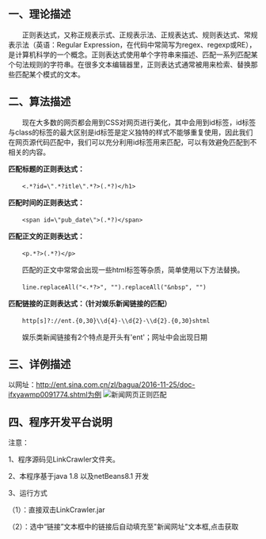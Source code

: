  

## 一、理论描述
　　正则表达式，又称正规表示式、正规表示法、正规表达式、规则表达式、常规表示法（英语：Regular Expression，在代码中常简写为regex、regexp或RE），是计算机科学的一个概念。正则表达式使用单个字符串来描述、匹配一系列匹配某个句法规则的字符串。在很多文本编辑器里，正则表达式通常被用来检索、替换那些匹配某个模式的文本。
## 二、算法描述
　　现在大多数的网页都会用到CSS对网页进行美化，其中会用到id标签，id标签与class的标签的最大区别是id标签是定义独特的样式不能够重复使用，因此我们在网页源代码匹配中，我们可以充分利用id标签用来匹配，可以有效避免匹配到不相关的内容。

**匹配标题的正则表达式：**

　　`<.*?id=\".*?itle\".*?>(.*?)</h1>`

**匹配时间的正则表达式：**

　　`<span id=\"pub_date\">(.*?)</span>`

**匹配正文的正则表达式：**

　　`<p.*?>(.*?)</p>`
  
　　匹配的正文中常常会出现一些html标签等杂质，简单使用以下方法替换。
  
　　`line.replaceAll("<.*?>", "").replaceAll("&nbsp", "")`

**匹配链接的正则表达式：（针对娱乐新闻链接的匹配）**

　　`http[s]?://ent.{0,30}\\d{4}-\\d{2}-\\d{2}.{0,30}shtml`
  
　　娱乐类新闻链接有2个特点是开头有'ent'；网址中会出现日期

## 三、详例描述
以网址：http://ent.sina.com.cn/zl/bagua/2016-11-25/doc-ifxyawmp0091774.shtml为例
![新闻网页正则匹配][1]
 
## 四、程序开发平台说明
注意：

1、程序源码见LinkCrawler文件夹。

2、本程序基于java 1.8 以及netBeans8.1 开发

3、运行方式

（1）：直接双击LinkCrawler.jar

（2）：选中“链接”文本框中的链接后自动填充至"新闻网址"文本框,点击获取


  [1]: http://oevwfwaro.bkt.clouddn.com/%E6%96%B0%E9%97%BB%E6%AD%A3%E5%88%99%E5%8C%B9%E9%85%8D%20.png
